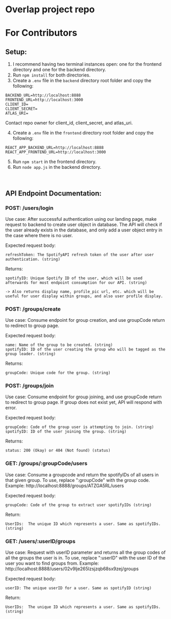 # Overlap project repo

# For Contributors
## Setup:
1. I recommend having two terminal instances open: one for the frontend directory and one for the backend directory.
2. Run `npm install` for both directories.
3. Create a `.env` file in the `backend` directory root folder and copy the following:
```
BACKEND_URL=http://localhost:8888
FRONTEND_URL=http://localhost:3000
CLIENT_ID=
CLIENT_SECRET=
ATLAS_URI=
```
Contact repo owner for client_id, client_secret, and atlas_uri.

4. Create a `.env` file in the `frontend` directory root folder and copy the following:
```
REACT_APP_BACKEND_URL=http://localhost:8888
REACT_APP_FRONTEND_URL=http://localhost:3000
```
5. Run `npm start` in the frontend directory.
6. Run `node app.js` in the backend directory.  
<br/>

## API Endpoint Documentation:
### POST: /users/login
Use case:
After successful authentication using our landing page, make request to backend to create user object in database. The API will check if the user already exists in the database, and only add a user object entry in the case where there is no user.

Expected request body:
```
refreshToken: The SpotifyAPI refresh token of the user after user authentication. (string)
```

Returns:
```
spotifyID: Unique Spotify ID of the user, which will be used afterwards for most endpoint consumption for our API. (string)

-> Also returns display name, profile_pic url, etc. which will be useful for user display within groups, and also user profile display.
```

### POST: /groups/create
Use case:
Consume endpoint for group creation, and use groupCode return to redirect to group page.

Expected request body:
```
name: Name of the group to be created. (string)
spotifyID: ID of the user creating the group who will be tagged as the group leader. (string)
```

Returns:
```
groupCode: Unique code for the group. (string)
```

### POST: /groups/join
Use case:
Consume endpoint for group joining, and use groupCode return to redirect to group page. If group does not exist yet, API will respond with error.

Expected request body:
```
groupCode: Code of the group user is attempting to join. (string)
spotifyID: ID of the user joining the group. (string)
```

Returns:
```
status: 200 (Okay) or 404 (Not found) (status)
```


### GET: /groups/:groupCode/users
Use case:
Consume a groupcode and return the spotifyIDs of all users in that given group. To use, replace ":groupCode" with the group code. Example: http://localhost:8888/groups/ATZGA5RL/users

Expected request body:

```
groupCode: Code of the group to extract user spotifyIDs (string)
```

Return:

```
UserIDs:  The unique ID which represents a user. Same as spotifyIDs. (string)
```

### GET: /users/:userID/groups
Use case:
Request with userID parameter and returns all the group codes of all the groups the user is in. To use, replace ":userID" with the user ID of the user you want to find groups from. 
Example: http://localhost:8888/users/02v9lje265lzsjzqb68sx9zej/groups

Expected request body:

```
userID: The unique userID for a user. Same as spotifyID (string)
```

Return:

```
UserIDs:  The unique ID which represents a user. Same as spotifyIDs. (string)
```
